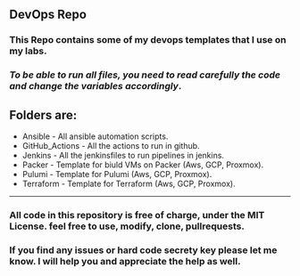 ## DevOps Repo

### This Repo contains some of my devops templates that I use on my labs.

### **_To be able to run all files, you need to read carefully the code and change the variables accordingly_**.

Folders are:
---
+ Ansible - All ansible automation scripts.
+ GitHub_Actions - All the actions to run in github.
+ Jenkins - All the jenkinsfiles to run pipelines in jenkins.
+ Packer - Template for biuld VMs on Packer (Aws, GCP, Proxmox).
+ Pulumi - Template for Pulumi (Aws, GCP, Proxmox).
+ Terraform - Template for Terraform (Aws, GCP, Proxmox).
---

### All code in this repository is free of charge, under the MIT License. feel free to use, modify, clone, pullrequests.

### If you find any issues or hard code secrety key please let me know. I will help you and appreciate the help as well.